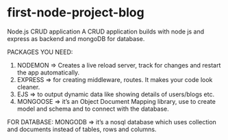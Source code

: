 # first-node-project-blog
Node.js CRUD application
A CRUD application builds with node js and express as backend and mongoDB for database.

PACKAGES YOU NEED:
1.	NODEMON => Creates a live reload server, track for changes and restart the app automatically.
2.	EXPRESS => for creating middleware, routes. It makes your code look cleaner.
3.	EJS => to output dynamic data like showing details of users/blogs etc.
4.	MONGOOSE => it’s an Object Document Mapping library, use to create model and schema and to connect with the database.

FOR DATABASE: 
MONGODB => it’s a nosql database which uses collection and documents instead of tables, rows and columns.
